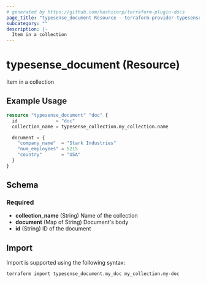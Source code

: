 ```yaml
---
# generated by https://github.com/hashicorp/terraform-plugin-docs
page_title: "typesense_document Resource - terraform-provider-typesense"
subcategory: ""
description: |-
  Item in a collection
---
```


# typesense_document (Resource)

Item in a collection

## Example Usage

```terraform
resource "typesense_document" "doc" {
  id              = "doc"
  collection_name = typesense_collection.my_collection.name

  document = {
    "company_name"  = "Stark Industries"
    "num_employees" = 5215
    "country"       = "USA"
  }
}
```

<!-- schema generated by tfplugindocs -->
## Schema

### Required

- **collection_name** (String) Name of the collection
- **document** (Map of String) Document's body
- **id** (String) ID of the document

## Import

Import is supported using the following syntax:

```shell
terraform import typesense_document.my_doc my_collection.my-doc
```
